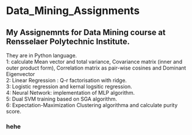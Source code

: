 # Data_Mining_Assignments

## My Assignemnts for Data Mining course at Rensselaer Polytechnic Institute.
They are in Python language. <br />
1: calculate Mean vector and total variance,  Covariance matrix (inner and outer product form), Correlation matrix as pair-wise cosines and Dominant Eigenvector <br />
2:  Linear Regression : Q-r factorisation with ridge. <br />
3: Logistic regression and kernal logsitic regression. <br />
4: Neural Network: implementation  of MLP algorithm. <br />
5: Dual SVM training based on SGA algorithm. <br />
6: Expectation-Maximization Clustering algorithma and calculate purity score. <br />
### hehe
